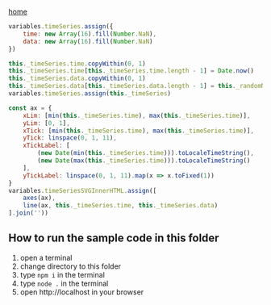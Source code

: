 [home](../README.md)

```js
variables.timeSeries.assign({
    time: new Array(16).fill(Number.NaN),
    data: new Array(16).fill(Number.NaN)
})
```

```js
this._timeSeries.time.copyWithin(0, 1)
this._timeSeries.time[this._timeSeries.time.length - 1] = Date.now()
this._timeSeries.data.copyWithin(0, 1)
this._timeSeries.data[this._timeSeries.data.length - 1] = this._randomNumber
variables.timeSeries.assign(this._timeSeries)
```

```js
const ax = {
    xLim: [min(this._timeSeries.time), max(this._timeSeries.time)],
    yLim: [0, 1],
    xTick: [min(this._timeSeries.time), max(this._timeSeries.time)],
    yTick: linspace(0, 1, 11),
    xTickLabel: [
        (new Date(min(this._timeSeries.time))).toLocaleTimeString(),
        (new Date(max(this._timeSeries.time))).toLocaleTimeString()
    ],
    yTickLabel: linspace(0, 1, 11).map(x => x.toFixed(1))
}
variables.timeSeriesSVGInnerHTML.assign([
    axes(ax),
    line(ax, this._timeSeries.time, this._timeSeries.data)
].join(''))
```

## How to run the sample code in this folder
1. open a terminal
1. change directory to this folder
1. type `npm i` in the terminal
1. type `node .` in the terminal
1. open http://localhost in your browser
